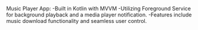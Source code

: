 Music Player App: 
-Built in Kotlin with MVVM
-Utilizing Foreground Service for background playback and a media player notification.
-Features include music download functionality and seamless user control.
